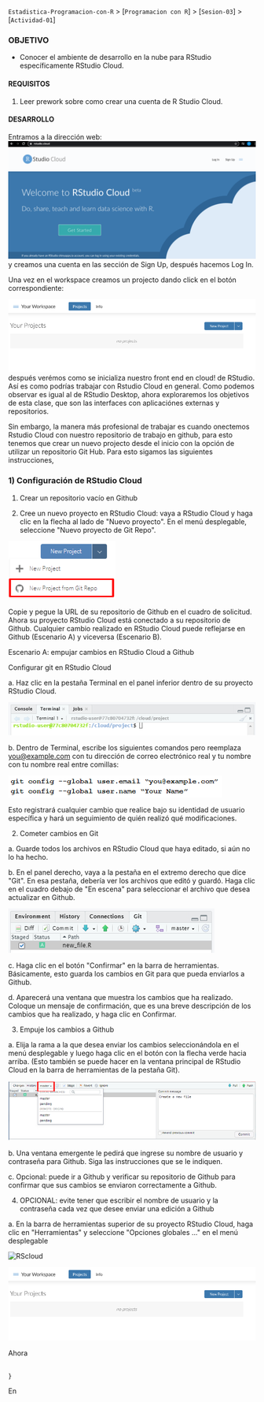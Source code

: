 `Estadistica-Programacion-con-R` > [`Programacion con R`] > [`Sesion-03`] > [`Actividad-01`] 
### OBJETIVO
- Conocer el ambiente de desarrollo en la nube para RStudio específicamente RStudio Cloud.

#### REQUISITOS
1. Leer prework sobre como crear una cuenta de R Studio Cloud.

#### DESARROLLO

Entramos a la dirección web: 
![RScloud](../images/Rstudiocloud.png)
y creamos una cuenta en las sección de Sign Up, después hacemos Log In. 

Una vez en el workspace creamos un projecto dando click en el botón correspondiente: 

![RScloud](../images/Rcloudproject.png)
después verémos como se inicializa nuestro front end en cloud! de RStudio. Así es como podrías trabajar con Rstudio Cloud en general.
Como podemos observar es igual al de RStudio Desktop, ahora exploraremos los objetivos de esta clase, que son las interfaces con aplicaciónes externas y repositorios.

Sin embargo, la manera más profesional de trabajar es cuando onectemos Rstudio Cloud con nuestro repositorio de trabajo en github, para esto tenemos que crear un nuevo projecto desde el inicio con la opción de utilizar un repositorio Git Hub. Para esto sigamos las siguientes instrucciones,

### 1) Configuración de RStudio Cloud

1. Crear un repositorio vacío en Github

2. Cree un nuevo proyecto en RStudio Cloud: vaya a RStudio Cloud y haga clic en la flecha al lado de "Nuevo proyecto". En el menú desplegable, seleccione "Nuevo proyecto de Git Repo".

![RScloud](../images/Newprojectfromrepo.png)

Copie y pegue la URL de su repositorio de Github en el cuadro de solicitud. Ahora su proyecto RStudio Cloud está conectado a su repositorio de Github. Cualquier cambio realizado en RStudio Cloud puede reflejarse en Github (Escenario A) y viceversa (Escenario B).

Escenario A: empujar cambios en RStudio Cloud a Github

Configurar git en RStudio Cloud

a. Haz clic en la pestaña Terminal en el panel inferior dentro de su proyecto RStudio Cloud.

![RScloud](../images/cloud05.png)

b. Dentro de Terminal, escribe los siguientes comandos pero reemplaza you@example.com con tu dirección de correo electrónico real y tu nombre con tu nombre real entre comillas:

![RScloud](../images/cloud1.png)

Esto registrará cualquier cambio que realice bajo su identidad de usuario específica y hará un seguimiento de quién realizó qué modificaciones.

2. Cometer cambios en Git

a. Guarde todos los archivos en RStudio Cloud que haya editado, si aún no lo ha hecho.

b. En el panel derecho, vaya a la pestaña en el extremo derecho que dice "Git". En esa pestaña, debería ver los archivos que editó y guardó. Haga clic en el cuadro debajo de "En escena" para seleccionar el archivo que desea actualizar en Github.

![RScloud](../images/cloud075.png)

c. Haga clic en el botón "Confirmar" en la barra de herramientas. Básicamente, esto guarda los cambios en Git para que pueda enviarlos a Github.

d. Aparecerá una ventana que muestra los cambios que ha realizado. Coloque un mensaje de confirmación, que es una breve descripción de los cambios que ha realizado, y haga clic en Confirmar.

3. Empuje los cambios a Github

a. Elija la rama a la que desea enviar los cambios seleccionándola en el menú desplegable y luego haga clic en el botón con la flecha verde hacia arriba. (Esto también se puede hacer en la ventana principal de RStudio Cloud en la barra de herramientas de la pestaña Git).

![RScloud](../images/cloud0.png)

b. Una ventana emergente le pedirá que ingrese su nombre de usuario y contraseña para Github. Siga las instrucciones que se le indiquen.

c. Opcional: puede ir a Github y verificar su repositorio de Github para confirmar que sus cambios se enviaron correctamente a Github.

4.  OPCIONAL: evite tener que escribir el nombre de usuario y la contraseña cada vez que desee enviar una edición a Github

a. En la barra de herramientas superior de su proyecto RStudio Cloud, haga clic en "Herramientas" y seleccione "Opciones globales ..." en el menú desplegable

![RScloud](../images/cloud15.png)


![RScloud](../images/Rcloudproject.png)

Ahora 
```{r}

}
```
En 
```{r}

```

